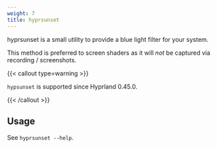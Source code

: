 ```yaml
---
weight: 7
title: hyprsunset
---
```


hyprsunset is a small utility to provide a blue light filter
for your system.

This method is preferred to screen shaders as it will _not_ be captured via recording / screenshots.

{{< callout type=warning >}}

`hypsunset` is supported since Hyprland 0.45.0.

{{< /callout >}}

## Usage

See `hyprsunset --help`.
